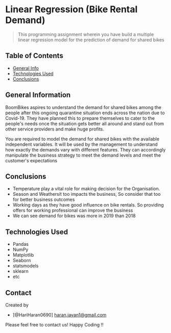 # Linear Regression (Bike Rental Demand)
> This programming assignment wherein you have build a multiple linear regression model for the prediction of demand for shared bikes

## Table of Contents
* [General Info](#general-information)
* [Technologies Used](#technologies-used)
* [Conclusions](#conclusions)

<!-- You can include any other section that is pertinent to your problem -->

## General Information

BoomBikes aspires to understand the demand for shared bikes among the people after this ongoing quarantine situation ends across the nation due to Covid-19. They have planned this to prepare themselves to cater to the people's needs once the situation gets better all around and stand out from other service providers and make huge profits.

You are required to model the demand for shared bikes with the available independent variables. It will be used by the management to understand how exactly the demands vary with different features. They can accordingly manipulate the business strategy to meet the demand levels and meet the customer's expectations

<!-- You don't have to answer all the questions - just the ones relevant to your project. -->

## Conclusions
- Temperature play a vital role for making decision for the Organisation.
- Season and Weathersit too impacts the business, So consider that too for better business outcomes
- Working days as they have good influence on bike rentals. So providing offers for working professional can improve the business
- We can see demand for bikes was more in 2019 than 2018

<!-- You don't have to answer all the questions - just the ones relevant to your project. -->

## Technologies Used
- Pandas
- NumPy
- Matplotlib
- Seaborn
- statsmodels
- sklearn
- etc 

<!-- As the libraries versions keep on changing, it is recommended to mention the version of library used in this project -->

## Contact
Created by 

- [@HariHaran0690] haran.jayan1@gmail.com

Please feel free to contact us! Happy Coding !!
